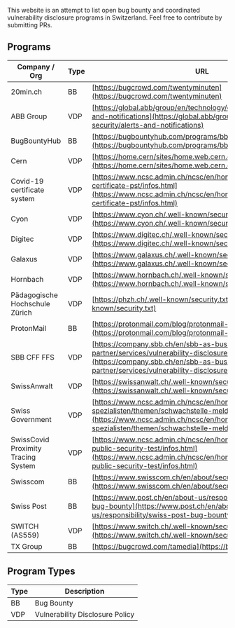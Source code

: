 This website is an attempt to list open bug bounty and coordinated vulnerability disclosure programs in Switzerland. Feel free to contribute by submitting PRs.

## Programs

Company / Org | Type          | URL          | Notes / Comments
------------- | ------------- | ------------ | -------------
20min.ch | BB | [https://bugcrowd.com/twentyminuten](https://bugcrowd.com/twentyminuten) |
ABB Group | VDP | [https://global.abb/group/en/technology/cyber-security/alerts-and-notifications](https://global.abb/group/en/technology/cyber-security/alerts-and-notifications) |
BugBountyHub | BB | [https://bugbountyhub.com/programs/bbh](https://bugbountyhub.com/programs/bbh) |
Cern | VDP | [https://home.cern/sites/home.web.cern.ch/files/security.txt](https://home.cern/sites/home.web.cern.ch/files/security.txt) |
Covid-19 certificate system | VDP | [https://www.ncsc.admin.ch/ncsc/en/home/dokumentation/covid-certificate-pst/infos.html](https://www.ncsc.admin.ch/ncsc/en/home/dokumentation/covid-certificate-pst/infos.html) |
Cyon | VDP | [https://www.cyon.ch/.well-known/security.txt](https://www.cyon.ch/.well-known/security.txt) |
Digitec | VDP | [https://www.digitec.ch/.well-known/security.txt](https://www.digitec.ch/.well-known/security.txt) |
Galaxus | VDP | [https://www.galaxus.ch/.well-known/security.txt](https://www.galaxus.ch/.well-known/security.txt) |
Hornbach | VDP | [https://www.hornbach.ch/.well-known/security.txt](https://www.hornbach.ch/.well-known/security.txt) |
Pädagogische Hochschule Zürich | VDP | [https://phzh.ch/.well-known/security.txt](https://phzh.ch/.well-known/security.txt) |
ProtonMail | BB | [https://protonmail.com/blog/protonmail-bug-bounty-program/](https://protonmail.com/blog/protonmail-bug-bounty-program/) |
SBB CFF FFS | VDP | [https://company.sbb.ch/en/sbb-as-business-partner/services/vulnerability-disclosure-policy.html](https://company.sbb.ch/en/sbb-as-business-partner/services/vulnerability-disclosure-policy.html) |
SwissAnwalt | VDP | [https://swissanwalt.ch/.well-known/security.txt](https://swissanwalt.ch/.well-known/security.txt) |
Swiss Government | VDP | [https://www.ncsc.admin.ch/ncsc/en/home/infos-fuer/infos-it-spezialisten/themen/schwachstelle-melden.html](https://www.ncsc.admin.ch/ncsc/en/home/infos-fuer/infos-it-spezialisten/themen/schwachstelle-melden.html) |
SwissCovid Proximity Tracing System | VDP | [https://www.ncsc.admin.ch/ncsc/en/home/dokumentation/covid-public-security-test/infos.html](https://www.ncsc.admin.ch/ncsc/en/home/dokumentation/covid-public-security-test/infos.html) |
Swisscom | BB | [https://www.swisscom.ch/en/about/security/bug-bounty.html](https://www.swisscom.ch/en/about/security/bug-bounty.html) |
Swiss Post | BB | [https://www.post.ch/en/about-us/responsibility/swiss-post-bug-bounty](https://www.post.ch/en/about-us/responsibility/swiss-post-bug-bounty) |
SWITCH (AS559) | VDP | [https://www.switch.ch/.well-known/security.txt](https://www.switch.ch/.well-known/security.txt) |
TX Group | BB | [https://bugcrowd.com/tamedia](https://bugcrowd.com/tamedia) |


## Program Types

Type | Description
---- | -----------
BB   | Bug Bounty
VDP  | Vulnerability Disclosure Policy
